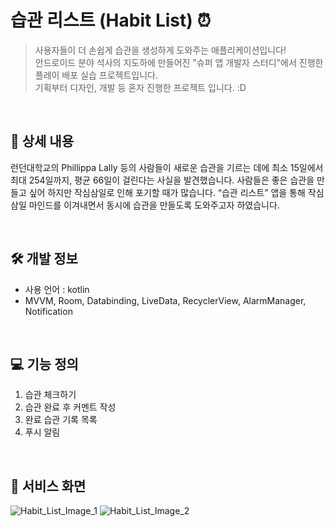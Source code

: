 # 습관 리스트 (Habit List) ⏰

> 사용자들이 더 손쉽게 습관을 생성하게 도와주는 애플리케이션입니다! </br>
> 안드로이드 분야 석사의 지도하에 만들어진 "슈퍼 앱 개발자 스터디"에서 진행한 플레이 배포 실습 프로젝트입니다. </br>
> 기획부터 디자인, 개발 등 혼자 진행한 프로젝트 입니다. :D

</br>

## 📖 상세 내용

런던대학교의 Phillippa Lally 등의 사람들이 새로운 습관을 기르는 데에 최소 15일에서 최대 254일까지, 평균 66일이 걸린다는 사실을 발견했습니다. 사람들은 좋은 습관을 만들고 싶어 하지만 작심삼일로 인해 포기할 때가 많습니다. “습관 리스트” 앱을 통해 작심삼일 마인드를 이겨내면서 동시에 습관을 만들도록 도와주고자 하였습니다.

</br>

## 🛠️ 개발 정보
- 사용 언어 : kotlin
- MVVM, Room, Databinding, LiveData, RecyclerView, AlarmManager, Notification

</br>

## 💻 기능 정의
1. 습관 체크하기
2. 습관 완료 후 커멘트 작성
3. 완료 습관 기록 목록
4. 푸시 알림

</br>

## 👀 서비스 화면
![Habit_List_Image_1](https://github.com/YouHyein-hi/making_a_habit/assets/88173418/7a7175b1-b82e-467e-bc02-c1dd84e1fb69)
![Habit_List_Image_2](https://github.com/YouHyein-hi/making_a_habit/assets/88173418/2f7fcbaa-b805-4dc1-80fc-fb613a10e8ea)
